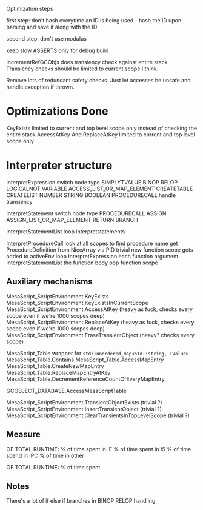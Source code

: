Optimization steps

first step: don't hash everytime an ID is being used - hash the ID upon parsing and save it along with the ID

second step: don't use modulus

keep slow ASSERTS only for debug build

IncrementRefGCObjs does transiency check against entire stack. Transiency checks should be limited to current scope I think.

Remove lots of redundant safety checks. Just let accesses be unsafe and handle exception if thrown. 


# Optimizations Done
KeyExists limited to current and top level scope only instead of checking the entire stack
AccessAtKey And ReplaceAtKey limited to current and top level scope only


# Interpreter structure

InterpretExpression
    switch node type
        SIMPLYTVALUE
        BINOP
        RELOP
        LOGICALNOT
        VARIABLE
        ACCESS_LIST_OR_MAP_ELEMENT
        CREATETABLE
        CREATELIST
        NUMBER
        STRING
        BOOLEAN
        PROCEDURECALL
    handle transiency

InterpretStatement
    switch node type
        PROCEDURECALL
        ASSIGN
        ASSIGN_LIST_OR_MAP_ELEMENT
        RETURN
        BRANCH

InterpretStatementList
    loop interpretstatements

InterpretProcedureCall
    look at all scopes to find procedure name
    get ProcedureDefinition from NiceArray via PID trivial
    new function scope gets added to activeEnv
    loop InterpretExpression each function argument 
    InterpretStatementList the function body
    pop function scope

## Auxiliary mechanisms

MesaScript_ScriptEnvironment.KeyExists
MesaScript_ScriptEnvironment.KeyExistsInCurrentScope
MesaScript_ScriptEnvironment.AccessAtKey (heavy as fuck, checks every scope even if we're 1000 scopes deep)
MesaScript_ScriptEnvironment.ReplaceAtKey (heavy as fuck, checks every scope even if we're 1000 scopes deep)
MesaScript_ScriptEnvironment.EraseTransientObject (heavy? checks every scope)

MesaScript_Table wrapper for `std::unordered_map<std::string, TValue>` 
MesaScript_Table.Contains
MesaScript_Table.AccessMapEntry 
MesaScript_Table.CreateNewMapEntry
MesaScript_Table.ReplaceMapEntryAtKey
MesaScript_Table.DecrementReferenceCountOfEveryMapEntry


GCOBJECT_DATABASE.AccessMesaScriptTable



MesaScript_ScriptEnvironment.TransientObjectExists (trivial ?)
MesaScript_ScriptEnvironment.InsertTransientObject (trivial ?)
MesaScript_ScriptEnvironment.ClearTransientsInTopLevelScope (trivial ?)


## Measure

OF TOTAL RUNTIME:
    % of time spent in IE
    % of time spent in IS
    % of time spend in IPC
    % of time in other

OF TOTAL RUNTIME:
    % of time spent 


## Notes
There's a lot of if else if branches in BINOP RELOP handling




